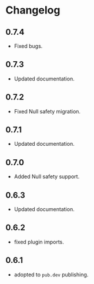 # Changelog

## 0.7.4

* Fixed bugs.

## 0.7.3

* Updated documentation.

## 0.7.2

* Fixed Null safety migration.

## 0.7.1

* Updated documentation.

## 0.7.0

* Added Null safety support.

## 0.6.3

* Updated documentation.

## 0.6.2

* fixed plugin imports.

## 0.6.1

* adopted to `pub.dev` publishing.
